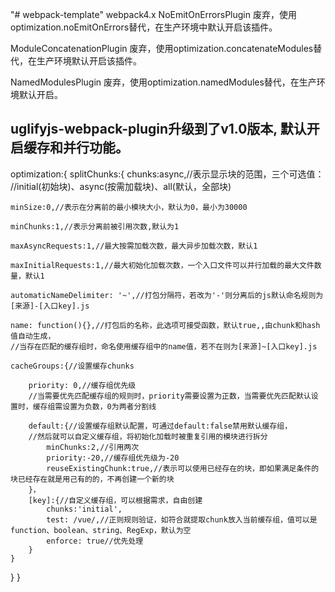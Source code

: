 "# webpack-template" 
webpack4.x
NoEmitOnErrorsPlugin 废弃，使用optimization.noEmitOnErrors替代，在生产环境中默认开启该插件。

ModuleConcatenationPlugin 废弃，使用optimization.concatenateModules替代，在生产环境默认开启该插件。

NamedModulesPlugin 废弃，使用optimization.namedModules替代，在生产环境默认开启。

uglifyjs-webpack-plugin升级到了v1.0版本, 默认开启缓存和并行功能。
-----
optimization:{
  splitChunks:{
    chunks:async,//表示显示块的范围，三个可选值：
    //initial(初始块)、async(按需加载块)、all(默认，全部块)

    minSize:0,//表示在分离前的最小模块大小，默认为0，最小为30000

    minChunks:1,//表示分离前被引用次数,默认为1

    maxAsyncRequests:1,//最大按需加载次数，最大异步加载次数，默认1

    maxInitialRequests:1,//最大初始化加载次数，一个入口文件可以并行加载的最大文件数量，默认1

    automaticNameDelimiter: '~',//打包分隔符，若改为'-'则分离后的js默认命名规则为[来源]-[入口key].js

    name: function(){},//打包后的名称，此选项可接受函数，默认true,,由chunk和hash值自动生成，
    //当存在匹配的缓存组时，命名使用缓存组中的name值，若不在则为[来源]~[入口key].js

    cacheGroups:{//设置缓存chunks

        priority: 0,//缓存组优先级
        //当需要优先匹配缓存组的规则时，priority需要设置为正数，当需要优先匹配默认设置时，缓存组需设置为负数，0为两者分割线

        default:{//设置缓存组默认配置，可通过default:false禁用默认缓存组，
        //然后就可以自定义缓存组，将初始化加载时被重复引用的模块进行拆分
            minChunks:2,//引用两次
            priority:-20,//缓存组优先级为-20
            reuseExistingChunk:true,//表示可以使用已经存在的块，即如果满足条件的块已经存在就是用己有的的，不再创建一个新的块
        }，
        [key]:{//自定义缓存组，可以根据需求，自由创建
            chunks:'initial',
            test: /vue/,//正则规则验证，如符合就提取chunk放入当前缓存组，值可以是function、boolean、string、RegExp，默认为空
            enforce: true//优先处理
        }
    }
  }
}